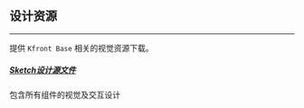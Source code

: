 
## 设计资源
-------------------
提供 `Kfront Base` 相关的视觉资源下载。

<kc-row :gutter="60">
  <kc-col :span="8">
  	<div class="dev-list">
		<i class="res-icon1"><a href="https://ant.design/index-cn" target="_blank"></a></i>
		<div>
			<h5><a href="https://ant.design/index-cn" target="_blank">Sketch设计源文件</a></h5>
			<p>包含所有组件的视觉及交互设计</p>
		</div>
	</div>
  </kc-col>
</kc-row>
